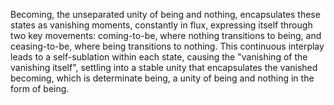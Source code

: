 Becoming, the unseparated unity of being and nothing, encapsulates these states as vanishing moments, constantly in flux, expressing itself through two key movements: coming-to-be, where nothing transitions to being, and ceasing-to-be, where being transitions to nothing. This continuous interplay leads to a self-sublation within each state, causing the "vanishing of the vanishing itself", settling into a stable unity that encapsulates the vanished becoming, which is determinate being, a unity of being and nothing in the form of being.
